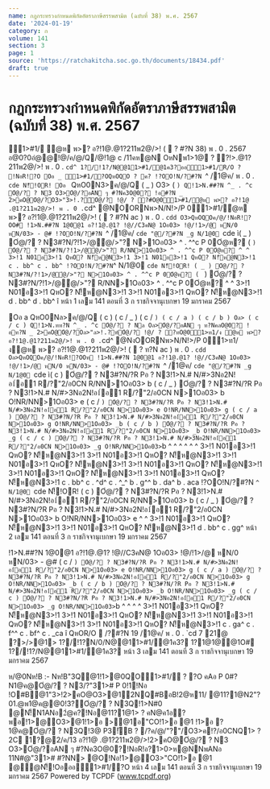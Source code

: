 ```yaml
---
name: กฎกระทรวงกำหนดพิกัดอัตราภาษีสรรพสามิต (ฉบับที่ 38) พ.ศ. 2567
date: '2024-01-19'
category: ก
volume: 141
section: 3
page: 1
source: 'https://ratchakitcha.soc.go.th/documents/18434.pdf'
draft: true
---
```


# กฎกระทรวงกำหนดพิกัดอัตราภาษีสรรพสามิต (ฉบับที่ 38) พ.ศ. 2567

1>#1/ ํ@ห พ>? อ?!1@.@1?211พ2@/>! (  ? #?N 38) พ . 0 . 2567 อ@0?0อํ@@!@/ค/@/Q/@!1@ c /11คห@N OหNพ1>1@ ? ?!>.@1?211พ2@/>! พ . 0 . `cd^ 1?/!1?/N@@11>#1/@1ค3?ออ1>#1/R/O ? !NอR!?O Oอ _ 1>#1/?OQหOQO ? ค? !?OO!N/?#?N `^ /1@ค/ พ . 0 . `cde N!็!OR! Oอ ` QหO0N3>ค/@/Q ( _ ) O3> ( ` ) Q!1>N.##?N ^_ . ^c Oํ@/? ? N3 O3>Oํ@/?อAN ๆ #?Nค3O@0? !อ#?N _ 2>คO@Oํ@/?O3>"3>!.?์Oํ@/? !@/ ? ?#O@01>#1/ํ@ห พ>? อ?!1@ .@1?211พ2@/>! พ . 0 . `cd^ @NOORNพ>N/N!>/P 01>#1/ํ@ห พ>? อ?!1@.@1?211พ2@/>! (  ? #?N ac ) พ . 0 . `cdd O3>QหOQOค/@/!NอR!?OO# !1>N.##?N 1@0@1 อ?!1@.@1? !@//C3คN@ 1Oอ03> !@/!1>/@ หN/0 หN/03> - @# !?OO!N/?#?N `^ /1@ค/ `cde "@/?#?N _g N/1@0 `cde ì( _ ) Oํ@/? ? N3#?N/?!1>/@ํ@/>"? N>1Oอ03> ^ . ^^c P 0Oํ@ห? ( ` ) Oํ@/? ? N3#?N/?!1>/@ํ@/>"? R/NN>1Oอ03> ^ . ^^c P 0Oํ@ห? ^ ^ 3>!1 N01อ3>!1 QหO? N!็ห@N3>!1 3>!1 N01อ3>!1 QหO? N!็ห@N3>!1 c . bb^ c . bb^ !?OO!N/?#?N `^ N/1@0 `cde N!็!OR! ( _ ) Oํ@/? ? N3#?N/?!1>/@ํ@/>"? N>1Oอ03> ^ . ^^c P 0Oํ@ห? ( ` ) Oํ@/? ? N3#?N/?!1>/@ํ@/>"? R/NN>1Oอ03> ^ . ^^c P 0Oํ@ห? ^ ^ 3>!1 N01อ3>!1 QหO? N!็ห@N3>!1 3>!1 N01อ3>!1 QหO? N!็ห@N3>!1 d . bb^ d . bb^ î หน้า 1 เลม 141 ตอนที่ 3 ก ราชกิจจานุเบกษา 19 มกราคม 2567

Oอ a QหO0Nล>ค/@/Q ( c ) ( c / _ ) ( c / ` ) ( c / a ) ( c / b ) Oล> ( c / c ) Q!1>N.ทท?N ^_ . ^c Oํ@/? ? Nล Oล>Oํ@/?อAN ๆ ท?NคลO@0? !อท?N _ 2>คO@Oํ@/?Oล>"ล>!.?ฑ์Oํ@/? !@/ ? ?ทO@01>ท1/ง ํ@ห พ>? อ?!1@.@1?211พ2@/>! พ . 0 . `cd^ @NงOORNพ>N/N!>/P 01>ท1/งํ@ห พ>? อ?!1@.@1?211พ2@/>! (  ? ท?N ac ) พ . 0 . `cdd Oล>QหOQOค/@/!NอR!?OOท !1>N.##?N 1@0@1 อ?!1@.@1? !@//C3คN@ 1Oอ03> !@/!1>/@ หN/0 หN/03> - @# !?OO!N/?#?N `^ /1@ค/ `cde "@/?#?N _g N/1@0 `cde ì( c ) Oํ@/? ? N3#?N/?R Pอ ? N3!1>N.# N/#>3Nอ2N!อ1์อ1 R/?"2/อ0CN R/NN>1Oอ03> b ( c / _ ) Oํ@/? ? N3#?N/?R Pอ ? N3!1>N.# N/#>3Nอ2N!อ1์อ1 R/?"2/อ0CN N>1Oอ03> b O!NR/NN>1Oอ03> e ( c / ` ) Oํ@/? ? N3#?N/?R Pอ ? N3!1>N.# N/#>3Nอ2N!อ1์อ1 R/?"2/อ0CN N>1Oอ03> e O!NR/NN>1Oอ03> g ( c / a ) Oํ@/? ? N3#?N/?R Pอ ? N3!1>N.# N/#>3Nอ2N!อ1์อ1 R/?"2/อ0CN N>1Oอ03> g O!NR/NN>1Oอ03> _b ( c / b ) Oํ@/? ? N3#?N/?R Pอ ? N3!1>N.# N/#>3Nอ2N!อ1์อ1 R/?"2/อ0CN N>1Oอ03> _b O!NR/NN>1Oอ03> _g ( c / c ) Oํ@/? ? N3#?N/?R Pอ ? N3!1>N.# N/#>3Nอ2N!อ1์อ1 R/?"2/อ0CN N>1Oอ03> _g O!NR/NN>1Oอ03> `b ^ ^ ^ ^ ^ ^ 3>!1 N01อ3>!1 QหO? N!็ห@N3>!1 3>!1 N01อ3>!1 QหO? N!็ห@N3>!1 3>!1 N01อ3>!1 QหO? N!็ห@N3>!1 3>!1 N01อ3>!1 QหO? N!็ห@N3>!1 3>!1 N01อ3>!1 QหO? N!็ห@N3>!1 3>!1 N01อ3>!1 QหO? N!็ห@N3>!1 c . bb^ c . ^d^ c . ^_^ b . g^^ b . da^ b . aca !?OO!N/?#?N `^ N/1@0 `cde N!็!OR! ( c ) Oํ@/? ? N3#?N/?R Pอ ? N3!1>N.# N/#>3Nอ2N!อ1์อ1 R/?"2/อ0CN R/NN>1Oอ03> b ( c / _ ) Oํ@/? ? N3#?N/?R Pอ ? N3!1>N.# N/#>3Nอ2N!อ1์อ1 R/?"2/อ0CN N>1Oอ03> b O!NR/NN>1Oอ03> e ^ ^ 3>!1 N01อ3>!1 QหO? N!็ห@N3>!1 3>!1 N01อ3>!1 QหO? N!็ห@N3>!1 d . bb^ c . gg^ หน้า 2 เลม 141 ตอนที่ 3 ก ราชกิจจานุเบกษา 19 มกราคม 2567

!1>N.##?N 1@0@1 อ?!1@.@1? !@//C3คN@ 1Oอ03> !@/!1>/@ หN/0 หN/03> - @# ( c / ` ) Oํ@/? ? N3#?N/?R Pอ ? N3!1>N.# N/#>3Nอ2N!อ1์อ1 R/?"2/อ0CN N>1Oอ03> e O!NR/NN>1Oอ03> g ( c / a ) Oํ@/? ? N3#?N/?R Pอ ? N3!1>N.# N/#>3Nอ2N!อ1์อ1 R/?"2/อ0CN N>1Oอ03> g O!NR/NN>1Oอ03> _b ( c / b ) Oํ@/? ? N3#?N/?R Pอ ? N3!1>N.# N/#>3Nอ2N!อ1์อ1 R/?"2/อ0CN N>1Oอ03> _b O!NR/NN>1Oอ03> _g ( c / c ) Oํ@/? ? N3#?N/?R Pอ ? N3!1>N.# N/#>3Nอ2N!อ1์อ1 R/?"2/อ0CN N>1Oอ03> _g O!NR/NN>1Oอ03> `b ^ ^ ^ ^ 3>!1 N01อ3>!1 QหO? N!็ห@N3>!1 3>!1 N01อ3>!1 QหO? N!็ห@N3>!1 3>!1 N01อ3>!1 QหO? N!็ห@N3>!1 3>!1 N01อ3>!1 QหO? N!็ห@N3>!1 c . ga^ c . f^^ c . bf^ c . _ca î QหOR/O  /?#?N 19 /1@ค/ พ . 0 . `cd 7 21@ ?>/>@1> 1?/!1?N/0/N@@11>#1/@1ค3? 1?1@1@@1O# 1?/!1?/N@@11>#1/@1ค3? หน้า 3 เลม 141 ตอนที่ 3 ก ราชกิจจานุเบกษา 19 มกราคม 2567

ห/@0Nห!B :- Nห!B"3Q@1!1>@0QO1>#1/ ? ?O คAอ P 0#?N1@ค@Oํ@/? ? N3/?"31># P 0!1!Nอ !O#B@1"3>!2>คO@O3>@12NQ#BอB!2@ห11/ @11?1@N2"?01.@พ1@ค@@0!3?Oํ@/? ? N3Q!1>N#0 @N!็N1ANอ2ํ@ค?!Nอ@11?1@1> ? คN@ค1อ?พอ!1>@O3>@1!1>อ >@1อ"CO!1>อ @1 !1>อ ? 1@ค@Oํ@/? ? N3Q!3@ P3!ัB ? /?ค/@/"?"/O3>ค!?/อ0CNQ1> ? 2C 1?@2/ค/13 อ?!1@ .@1?211พ2@/>!2>คO@Oํ@/? ? N3 O3>Oํ@/?อAN ๆ #?Nค3O@0?!NอR!อ?1>0>ห@NNพANอ 11N#@"31># #?NN> @O!Nอ!1>@O3>"CO!1>อ @1 @ํ@N!็!Oอออ1>#1/?O หน้า 4 เลม 141 ตอนที่ 3 ก ราชกิจจานุเบกษา 19 มกราคม 2567 Powered by TCPDF (www.tcpdf.org)
